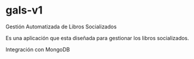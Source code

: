 # gals-v1
Gestión Automatizada de Libros Socializados

Es una aplicación que esta diseñada para gestionar los libros socializados.

Integración con MongoDB 
